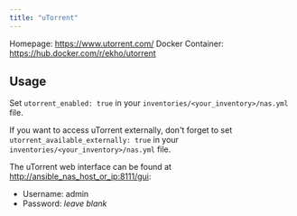 ```yaml
---
title: "uTorrent"
---
```


Homepage: <https://www.utorrent.com/>
Docker Container: <https://hub.docker.com/r/ekho/utorrent>

## Usage

Set `utorrent_enabled: true` in your `inventories/<your_inventory>/nas.yml` file.

If you want to access uTorrent externally, don't forget to set `utorrent_available_externally: true` in your `inventories/<your_inventory>/nas.yml` file.

The uTorrent web interface can be found at <http://ansible_nas_host_or_ip:8111/gui>:

- Username: admin
- Password: *leave blank*
